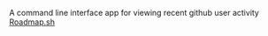 A command line interface app for viewing recent github user activity<br>
[Roadmap.sh](https://roadmap.sh/projects/github-user-activity)